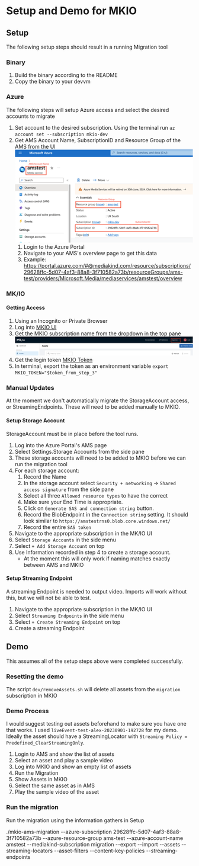 # Setup and Demo for MKIO

## Setup

The following setup steps should result in a running Migration tool

### Binary

1. Build the binary according to the README
2. Copy the binary to your devvm

### Azure

The following steps will setup Azure access and select the desired accounts to migrate

1. Set account to the desired subscription. Using the terminal run `az account set --subscription mkio-dev`
2. Get AMS Account Name, SubscriptionID and Resource Group of the AMS from the UI
    ![amd_data](demo-ams-data.png)
    1. Login to the Azure Portal
    2. Navigate to your AMS's overview page to get this data
    3. Example: https://portal.azure.com/#@mediakind.com/resource/subscriptions/29628ffc-5d07-4af3-88a8-3f710582a73b/resourceGroups/ams-test/providers/Microsoft.Media/mediaservices/amstest/overview

### MK/IO

#### Getting Access

1. Using an Incognito or Private Browser
2. Log into [MKIO UI](https://dev-ui.io.mediakind.com/)
3. Get the MKIO subscription name from the dropdown in the top pane
    ![mkio_data](demo-mkio-data.png)
4. Get the login token [MKIO Token](https://dev.io.mediakind.com/auth/token/)
5. In terminal, export the token as an environment variable
    `export MKIO_TOKEN="$token_from_step_3"`

### Manual Updates

At the moment we don't automatically migrate the StorageAccount access, or StreamingEndpoints. These will need to be added manually to MKIO.

#### Setup Storage Account

StorageAccount must be in place before the tool runs.

1. Log into the Azure Portal's AMS page
2. Select Settings.Storage Accounts from the side pane
3. These storage accounts will need to be added to MKIO before we can run the migration tool
4. For each storage account:
    1. Record the Name
    2. In the storage account select `Security + networking` -> `Shared access signature` from the side pane
    3. Select all three `Allowed resource types` to have the correct
    4. Make sure your End Time is appropriate.
    5. Click on `Generate SAS and connection string` button.
    6. Record the BlobEndpoint in the `Connection string` setting. It should look similar to `https://amstestrns0.blob.core.windows.net/`
    7. Record the entire `SAS token`
5. Navigate to the appropriate subscription in the MK/IO UI
6. Select `Storage Accounts` in the side menu
7. Select `+ Add Storage Account` on top
8. Use Information recorded in step 4 to create a storage account.
    - At the moment this will only work if naming matches exactly between AMS and MKIO

#### Setup Streaming Endpoint

A streaming Endpoint is needed to output video. Imports will work without this, but we will not be able to test.

1. Navigate to the appropriate subscription in the MK/IO UI
2. Select `Streaming Endpoints` in the side menu
3. Select `+ Create Streaming Endpoint` on top
4. Create a streaming Endpoint

## Demo

This assumes all of the setup steps above were completed successfully.

### Resetting the demo

The script `dev/removeAssets.sh` will delete all assets from the `migration` subscription in MKIO

### Demo Process

I would suggest testing out assets beforehand to make sure you have one that works. I used `liveEvent-test-alex-20230901-192728` for my demo. Ideally the asset should have a StreamingLocator with `Streaming Policy = Predefined_ClearStreamingOnly`.

1. Login to AMS and show the list of assets
2. Select an asset and play a sample video
3. Log into MKIO and show an empty list of assets
4. Run the Migration
5. Show Assets in MKIO
6. Select the same asset as in AMS
7. Play the sample video of the asset

### Run the migration

Run the migration using the information gathers in Setup

./mkio-ams-migration --azure-subscription 29628ffc-5d07-4af3-88a8-3f710582a73b --azure-resource-group ams-test --azure-account-name amstest --mediakind-subscription migration --export --import --assets --streaming-locators --asset-filters --content-key-policies --streaming-endpoints
